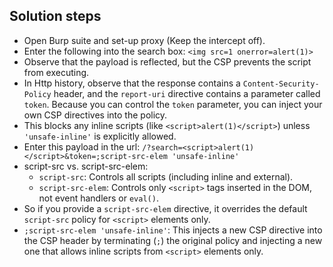 ## Solution steps

- Open Burp suite and set-up proxy (Keep the intercept off).
- Enter the following into the search box: `<img src=1 onerror=alert(1)>`
- Observe that the payload is reflected, but the CSP prevents the script from executing.
- In Http history, observe that the response contains a `Content-Security-Policy` header, and the `report-uri` directive contains a parameter called `token`. Because you can control the `token` parameter, you can inject your own CSP directives into the policy.
- This blocks any inline scripts (like `<script>alert(1)</script>`) unless `'unsafe-inline'` is explicitly allowed.
- Enter this payload in the url: `/?search=<script>alert(1)</script>&token=;script-src-elem 'unsafe-inline'`
- script-src vs. script-src-elem:
  - `script-src`: Controls all scripts (including inline and external).
  - `script-src-elem`: Controls only `<script>` tags inserted in the DOM, not event handlers or `eval()`.
- So if you provide a `script-src-elem` directive, it overrides the default `script-src` policy for `<script>` elements only.
- `;script-src-elem 'unsafe-inline'`: This injects a new CSP directive into the CSP header by terminating (`;`) the original policy and injecting a new one that allows inline scripts from `<script>` elements only.
